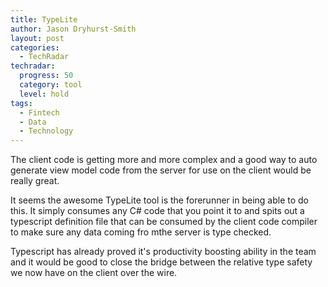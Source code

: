 ```yaml
---
title: TypeLite
author: Jason Dryhurst-Smith
layout: post
categories:
  - TechRadar
techradar:
  progress: 50
  category: tool
  level: hold
tags:
  - Fintech
  - Data
  - Technology
---
```


The client code is getting more and more complex and a good way to auto generate view model code from the server for use on the client would be really great.

It seems the awesome TypeLite tool is the forerunner in being able to do this. It simply consumes any C# code that you point it to and spits out a typescript definition file that can be consumed by the client code compiler to make sure any data coming fro mthe server is type checked. 

Typescript has already proved it's productivity boosting ability in the team and it would be good to close the bridge between the relative type safety we now have on the client over the wire.